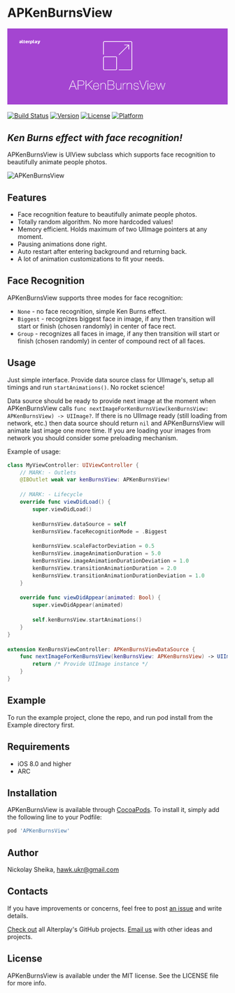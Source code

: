 # APKenBurnsView

![APKenBurnsView](/images/apkenburnsview_cover.png)

[![Build Status](https://www.bitrise.io/app/226b97fe8ae35817.svg?token=tO-nUoKK1sFwQyoW9pkLcQ&branch=master)](https://www.bitrise.io/app/226b97fe8ae35817)
[![Version](https://img.shields.io/cocoapods/v/APKenBurnsView.svg?style=flat)](http://cocoapods.org/pods/APKenBurnsView)
[![License](https://img.shields.io/cocoapods/l/APKenBurnsView.svg?style=flat)](http://cocoapods.org/pods/APKenBurnsView)
[![Platform](https://img.shields.io/cocoapods/p/APKenBurnsView.svg?style=flat)](http://cocoapods.org/pods/APKenBurnsView)

## ***Ken Burns effect with face recognition!***

APKenBurnsView is UIView subclass which supports face recognition to beautifully animate people photos.


![APKenBurnsView](/images/demo.gif)


## Features
* Face recognition feature to beautifully animate people photos. 
* Totally random algorithm. No more hardcoded values!
* Memory efficient. Holds maximum of two UIImage pointers at any moment.
* Pausing animations done right. 
* Auto restart after entering background and returning back.
* A lot of animation customizations to fit your needs.

## Face Recognition

APKenBurnsView supports three modes for face recognition: 
* `None` - no face recognition, simple Ken Burns effect.
* `Biggest` - recognizes biggest face in image, if any then transition will start or finish (chosen randomly) in center of face rect.
* `Group` - recognizes all faces in image, if any then transition will start or finish (chosen randomly) in center of compound rect of all faces.


## Usage

Just simple interface. Provide data source class for UIImage's, setup all timings and run `startAnimations()`. No rocket science!

Data source should be ready to provide next image at the moment when APKenBurnsView calls `func nextImageForKenBurnsView(kenBurnsView: APKenBurnsView) -> UIImage?`. If there is no UIImage ready (still loading from network, etc.) then data source should return `nil` and APKenBurnsView will animate last image one more time. If you are loading your images from network you should consider some preloading mechanism.

Example of usage:
```swift
class MyViewController: UIViewController {
    // MARK: - Outlets 
    @IBOutlet weak var kenBurnsView: APKenBurnsView!

    // MARK: - Lifecycle
    override func viewDidLoad() {
        super.viewDidLoad()

        kenBurnsView.dataSource = self
        kenBurnsView.faceRecognitionMode = .Biggest
        
        kenBurnsView.scaleFactorDeviation = 0.5
        kenBurnsView.imageAnimationDuration = 5.0
        kenBurnsView.imageAnimationDurationDeviation = 1.0
        kenBurnsView.transitionAnimationDuration = 2.0
        kenBurnsView.transitionAnimationDurationDeviation = 1.0
    }

    override func viewDidAppear(animated: Bool) {
        super.viewDidAppear(animated)

        self.kenBurnsView.startAnimations()
    }
}
    
extension KenBurnsViewController: APKenBurnsViewDataSource {
    func nextImageForKenBurnsView(kenBurnsView: APKenBurnsView) -> UIImage? {
        return /* Provide UIImage instance */
    }
}
```

## Example

To run the example project, clone the repo, and run pod install from the Example directory first.

## Requirements

- iOS 8.0 and higher
- ARC

## Installation

APKenBurnsView is available through [CocoaPods](http://cocoapods.org). To install
it, simply add the following line to your Podfile:

```ruby
pod 'APKenBurnsView'
```

## Author

Nickolay Sheika, hawk.ukr@gmail.com

## Contacts

If you have improvements or concerns, feel free to post [an issue](https://github.com/Alterplay/APKenBurnsView/issues) and write details.

[Check out](https://github.com/Alterplay) all Alterplay's GitHub projects.
[Email us](mailto:hello@alterplay.com?subject=From%20GitHub%20APValidators) with other ideas and projects.

## License

APKenBurnsView is available under the MIT license. See the LICENSE file for more info.
